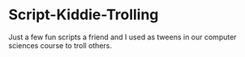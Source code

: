 # Script-Kiddie-Trolling
Just a few fun scripts a friend and I used as tweens in our computer sciences course to troll others.

